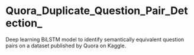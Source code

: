 # Quora_Duplicate_Question_Pair_Detection_
Deep learning BiLSTM model to identify semantically equivalent question pairs on a dataset published by Quora on Kaggle.
